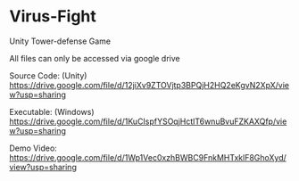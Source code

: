 # Virus-Fight
Unity Tower-defense Game

All files can only be accessed via google drive

Source Code: (Unity)
https://drive.google.com/file/d/12jiXv9ZTOVjtp3BPQjH2HQ2eKgvN2XpX/view?usp=sharing

Executable: (Windows)
https://drive.google.com/file/d/1KuCIspfYSOqjHctlT6wnuBvuFZKAXQfp/view?usp=sharing

Demo Video:
https://drive.google.com/file/d/1Wp1Vec0xzhBWBC9FnkMHTxklF8GhoXyd/view?usp=sharing


